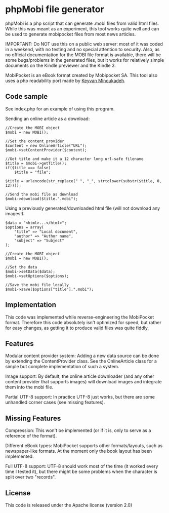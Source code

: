 phpMobi file generator
======================

phpMobi is a php script that can generate .mobi files from valid html
files. While this was meant as an experiment, this tool works quite
well and can be used to generate mobipocket files from most news articles.

IMPORTANT: Do NOT use this on a public web server: most of it was coded in
a weekend, with no testing and no special attention to security. Also, as no official
documentation for the MOBI file format is available, there will be some bugs/problems
in the generated files, but it works for relatively simple documents on the Kindle
previewer and the Kindle 3.

MobiPocket is an eBook format created by Mobipocket SA. This tool also
uses a php readability port made by [Keyvan Minoukadeh](http://www.keyvan.net/2010/08/php-readability/).

Code sample
------------

See index.php for an example of using this program.

Sending an online article as a download:

	//Create the MOBI object
	$mobi = new MOBI();
	
	//Set the content provider
	$content = new OnlineArticle("URL");
	$mobi->setContentProvider($content);
	
	//Get title and make it a 12 character long url-safe filename
	$title = $mobi->getTitle();
	if($title === false)
		$title = "file";
	
	$title = urlencode(str_replace(" ", "_", strtolower(substr($title, 0, 12))));
	
	//Send the mobi file as download
	$mobi->download($title.".mobi");

Using a previously generated/downloaded html file (will not download any images!):

	$data = "<html>...</html>";
	$options = array(
		"title" => "Local document",
	  	"author" => "Author name",
	  	"subject" => "Subject"
	);
	
	//Create the MOBI object
	$mobi = new MOBI();
	
	//Set the data
	$mobi->setData($data);
	$mobi->setOptions($options);
	
	//Save the mobi file locally
	$mobi->save($options["title"].".mobi");

Implementation
--------------

This code was implemented while reverse-engineering the MobiPocket format.
Therefore this code absolutely isn't optimized for speed, but rather for
easy changes, as getting it to produce valid files was quite fiddly.

Features
--------

Modular content provider system:
	Adding a new data source can be done by extending the ContentProvider
	class. See the OnlineArticle class for a simple but complete
	implementation of such a system.

Image support:
	By default, the online article downloader (and any other content
	provider that supports images) will download images and integrate them
	into the mobi file.

Partial UTF-8 support:
	In practice UTF-8 just works, but there are some unhandled corner
	cases (see missing features).

Missing Features
----------------

Compression:
	This won't be implemented (or if it is, only to serve as a
	reference of the format).

Different eBook types:
	MobiPocket supports other formats/layouts, such as newspaper-like
	formats. At the moment only the book layout has been implemented.

Full UTF-8 support:
	UTF-8 should work most of the time (it worked every time I
	tested it), but there might be some problems when the character
	is split over two "records".

License
-------
This code is released under the Apache license (version 2.0)

